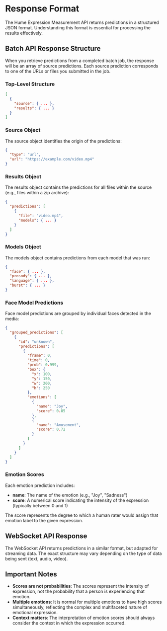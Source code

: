 # Response Format

The Hume Expression Measurement API returns predictions in a structured JSON format. Understanding this format is essential for processing the results effectively.

## Batch API Response Structure

When you retrieve predictions from a completed batch job, the response will be an array of source predictions. Each source prediction corresponds to one of the URLs or files you submitted in the job.

### Top-Level Structure

```json
[
  {
    "source": { ... },
    "results": { ... }
  }
]
```

### Source Object

The source object identifies the origin of the predictions:

```json
{
  "type": "url",
  "url": "https://example.com/video.mp4"
}
```

### Results Object

The results object contains the predictions for all files within the source (e.g., files within a zip archive):

```json
{
  "predictions": [
    {
      "file": "video.mp4",
      "models": { ... }
    }
  ]
}
```

### Models Object

The models object contains predictions from each model that was run:

```json
{
  "face": { ... },
  "prosody": { ... },
  "language": { ... },
  "burst": { ... }
}
```

### Face Model Predictions

Face model predictions are grouped by individual faces detected in the media:

```json
{
  "grouped_predictions": [
    {
      "id": "unknown",
      "predictions": [
        {
          "frame": 0,
          "time": 0,
          "prob": 0.999,
          "box": {
            "x": 100,
            "y": 150,
            "w": 200,
            "h": 250
          },
          "emotions": [
            {
              "name": "Joy",
              "score": 0.85
            },
            {
              "name": "Amusement",
              "score": 0.72
            }
          ]
        }
      ]
    }
  ]
}
```

### Emotion Scores

Each emotion prediction includes:

- **name**: The name of the emotion (e.g., "Joy", "Sadness")
- **score**: A numerical score indicating the intensity of the expression (typically between 0 and 1)

The score represents the degree to which a human rater would assign that emotion label to the given expression.

## WebSocket API Response

The WebSocket API returns predictions in a similar format, but adapted for streaming data. The exact structure may vary depending on the type of data being sent (text, audio, video).

## Important Notes

- **Scores are not probabilities**: The scores represent the intensity of expression, not the probability that a person is experiencing that emotion.
- **Multiple emotions**: It is normal for multiple emotions to have high scores simultaneously, reflecting the complex and multifaceted nature of emotional expression.
- **Context matters**: The interpretation of emotion scores should always consider the context in which the expression occurred.

